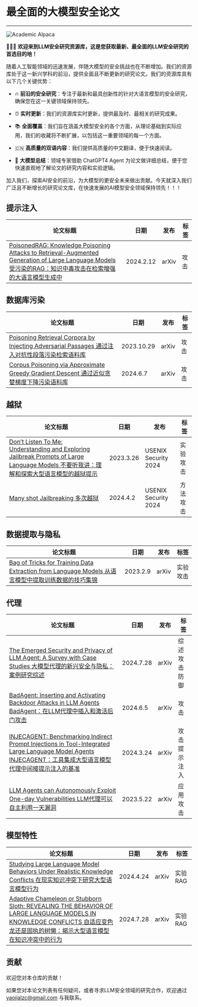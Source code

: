 # 最全面的大模型安全论文

---

![Academic Alpaca](resources/DALL·E%202024-07-30%2015.10.44%20-%20An%20academic-looking%20alpaca%20wearing%20scholarly%20glasses%20and%20a%20graduation%20cap%2C%20with%20an%20intellectual%20and%20serious%20expression.%20The%20background%20should%20be%20a%20lib.webp)

🎉🎉🎉 **欢迎来到LLM安全研究资源库，这是您获取最新、最全面的LLM安全研究的首选目的地！**

随着人工智能领域的迅速发展，伴随大模型的安全挑战也在不断增加。我们的资源库处于这一新兴学科的前沿，提供全面且不断更新的研究论文。我们的资源库具有以下几个关键优势：

- 🔥 **前沿的安全研究**：专注于最新和最具创新性的针对大语言模型的安全研究，确保您在这一关键领域保持领先。

- ⏰️ **实时更新**：我们的资源库实时更新，提供最及时、最相关的研究成果。

- 📚️ **全面覆盖**：我们旨在涵盖大模型安全的各个方面，从理论基础到实际应用，我们的收藏将不断扩展，以包括这一重要领域的每一个方面。

- 🇨🇳 **高质量的双语内容**：我们提供高质量的中文翻译，便于快速阅读。

- 🌟 **大模型总结**：领域专家借助 ChatGPT4 Agent 为论文做详细总结，便于您快速直观地了解论文的研究内容和实验逻辑。

加入我们，探索AI安全的前沿，为大模型的更安全未来做出贡献。今天就深入我们广泛且不断增长的研究论文库，在快速发展的AI模型安全领域保持领先！！！

## 提示注入

| 论文标题 | 日期 | 发布 | 标签 |
|---------|-----|------|------|
| [PoisonedRAG: Knowledge Poisoning Attacks to Retrieval-Augmented Generation of Large Language Models  受污染的RAG：知识中毒攻击在检索增强的大语言模型生成中](paper_list/PoisonedRAG_Knowledge_Poisoning_Attacks_to_Retrieval-Augmented_Generation_of_Large_Language_Models.md) | 2024.2.12 | arXiv | 攻击 |

## 数据库污染
| 论文标题 | 日期 | 发布 | 标签 |
|---------|-----|------|------|
| [Poisoning Retrieval Corpora by Injecting Adversarial Passages 通过注入对抗性段落污染检索语料库](paper_list/Poisoning_Retrieval_Corpora_by_Injecting_Adversarial_Passages.md) | 2023.10.29 | arXiv | 攻击 |
| [Corpus Poisoning via Approximate Greedy Gradient Descent 通过近似贪婪梯度下降污染语料库](paper_list/Corpus_Poisoning_via_Approximate_Greedy_Gradient_Descent.md) | 2024.6.7 | arXiv | 攻击 |

## 越狱

| 论文标题 | 日期 | 发布 | 标签 |
|---------|-----|------|------|
| [Don’t Listen To Me: Understanding and Exploring Jailbreak Prompts of Large Language Models 不要听我讲：理解和探索大型语言模型的越狱提示](paper_list/Don't_Listen_To_Me:_Understanding_and_Exploring_Jailbreak_Prompts_of_Large_Language_Models.md) | 2023.3.26 | USENIX Security 2024 | 实验 攻击 |
| [Many shot Jailbreaking 多次越狱](paper_list/Many_shot_Jailbreaking.md) | 2024.4.2 | USENIX Security 2024 | 方法 攻击 |

## 数据提取与隐私

| 论文标题 | 日期 | 发布 | 标签 |
|---------|-----|------|------|
| [Bag of Tricks for Training Data Extraction from Language Models 从语言模型中提取训练数据的技巧集锦](paper_list/Bag_of_Tricks_for_Training_Data_Extraction_from_Language_Models.md) | 2023.2.9 | arXiv | 实验 攻击 |

## 代理

| 论文标题 | 日期 | 发布 | 标签 |
|---------|-----|------|------|
| [The Emerged Security and Privacy of LLM Agent: A Survey with Case Studies 大模型代理的新兴安全与隐私：案例研究综述](paper_list/The_Emerged_Security_and_Privacy_of_LLM_Agent_A_Survey_with_Case_Studies.md) | 2024.7.28 | arXiv | 综述 攻击 防御 |
| [BadAgent: Inserting and Activating Backdoor Attacks in LLM Agents BadAgent：在LLM代理中插入和激活后门攻击](paper_list/Bad_Agent_Inserting_and_Activating_Backdoor_Attacks_in_LLM_Agents.md) | 2024.6.5 | arXiv | 攻击 |
| [INJECAGENT: Benchmarking Indirect Prompt Injections in Tool-Integrated Large Language Model Agents INJECAGENT：工具集成大型语言模型代理中间接提示注入的基准](paper_list/INJECAGENT_Benchmarking_Indirect_Prompt_Injections_in_Tool-Integrated_Large_Language_Model_Agents.md) | 2024.3.24 | arXiv | 攻击 提示注入 |
| [LLM Agents can Autonomously Exploit One-day Vulnerabilities LLM代理可以自主利用一天漏洞](paper_list/LLM_Agents_can_Autonomously_Exploit_One-day_Vulnerabilities.md) | 2023.5.22 | arXiv | 应用 攻击 |

## 模型特性

| 论文标题 | 日期 | 发布 | 标签 |
|---------|-----|------|------|
| [Studying Large Language Model Behaviors Under Realistic Knowledge Conflicts 在现实知识冲突下研究大型语言模型行为](paper_list/Studying_Large_Language_Model_Behaviors_Under_Realistic_Knowledge_Conflicts.md) | 2024.4.24 | arXiv | 实验 RAG |
| [Adaptive Chameleon or Stubborn Sloth: REVEALING THE BEHAVIOR OF LARGE LANGUAGE MODELS IN KNOWLEDGE CONFLICTS 自适应变色龙还是固执的树懒：揭示大型语言模型在知识冲突中的行为](paper_list/Adaptive_Chameleon_or_Stubborn_Sloth_Revealing_the_Behavior_of_Large_Language_Models_in_Knowledge_Conflicts.md) | 2024.7.28 | arXiv | 实验 RAG |

## 贡献
欢迎您对本仓库的贡献！

如果您对本论文列表有任何疑问，或者寻求LLM安全领域的研究合作，欢迎通过 yaojialzc@gmail.com 与我联系。
